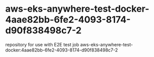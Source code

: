 # aws-eks-anywhere-test-docker-4aae82bb-6fe2-4093-8174-d90f838498c7-2
repository for use with E2E test job aws-eks-anywhere-test-docker:4aae82bb-6fe2-4093-8174-d90f838498c7-2
